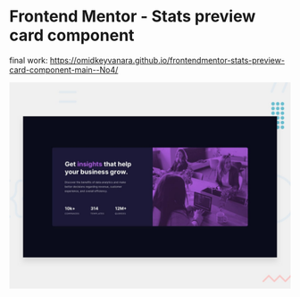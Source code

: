 # Frontend Mentor - Stats preview card component

final work:
https://omidkeyvanara.github.io/frontendmentor-stats-preview-card-component-main--No4/


![Design preview for the Stats preview card component coding challenge](./design/desktop-preview.jpg)


